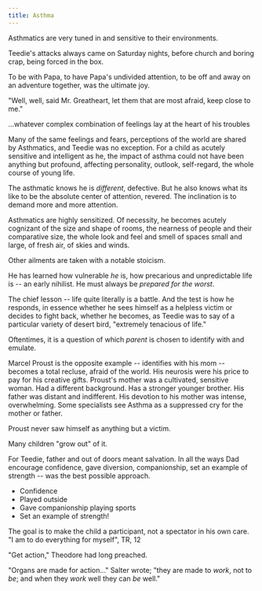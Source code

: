 ```yaml
---
title: Asthma
---
```

Asthmatics are very tuned in and sensitive to their environments.

Teedie's attacks always came on Saturday nights, before church and boring crap, being forced in the box.

To be with Papa, to have Papa's undivided attention, to be off and away on an adventure together, was the ultimate joy.

"Well, well, said Mr. Greatheart, let them that are most afraid, keep close to me."

...whatever complex combination of feelings lay at the heart of his troubles

Many of the same feelings and fears, perceptions of the world are shared by Asthmatics, and Teedie was no exception. For a child as acutely sensitive and intelligent as he, the impact of asthma could not have been anything but profound, affecting personality, outlook, self-regard, the whole course of young life.

The asthmatic knows he is *different*, defective. But he also knows what its like to be the absolute center of attention, revered. The inclination is to demand more and more attention.

Asthmatics are highly sensitized. Of necessity, he becomes acutely cognizant of the size and shape of rooms, the nearness of people and their comparative size, the whole look and feel and smell of spaces small and large, of fresh air, of skies and winds.

Other ailments are taken with a notable stoicism.

He has learned how vulnerable *he* is, how precarious and unpredictable life is -- an early nihilist. He must always be *prepared for the worst*.

The chief lesson -- life quite literally is a battle. And the test is how he responds, in essence whether he sees himself as a helpless victim or decides to fight back, whether he becomes, as Teedie was to say of a particular variety of desert bird, "extremely tenacious of life."

Oftentimes, it is a question of which *parent* is chosen to identify with and emulate.

Marcel Proust is the opposite example -- identifies with his mom -- becomes a total recluse, afraid of the world. His neurosis were his price to pay for his creative gifts. Proust's mother was a cultivated, sensitive woman. Had a different background. Has a stronger younger brother. His father was distant and indifferent. His devotion to his mother was intense, overwhelming. Some specialists see Asthma as a suppressed cry for the mother or father.

Proust never saw himself as anything but a victim.

Many children "grow out" of it.

For Teedie, father and out of doors meant salvation. In all the ways Dad encourage confidence, gave diversion, companionship, set an example of strength -- was the best possible approach.
- Confidence
- Played outside
- Gave companionship playing sports
- Set an example of strength!

The goal is to make the child a participant, not a spectator in his own care. "I am to do everything for myself", TR, 12

"Get action," Theodore had long preached.

"Organs are made for action..." Salter wrote; "they are made to *work*, not to *be*; and when they *work* well they can *be* well."